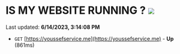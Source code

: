 # IS MY WEBSITE RUNNING ? [![](https://img.shields.io/static/v1?label=Sponsor&message=%E2%9D%A4&logo=GitHub&color=%23fe8e86)](https://github.com/sponsors/<username>)

Last updated: **6/14/2023, 3:14:08 PM**

- `GET` [https://youssefservice.me](https://youssefservice.me) - **Up** (861ms)
